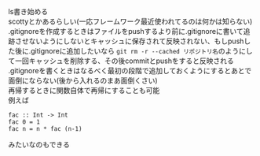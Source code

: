 ls書き始める  
scottyとかあるらしい(一応フレームワーク最近使われてるのは何かは知らない)  
.gitignoreを作成するときはファイルをpushするより前に.gitignoreに書いて追跡させないようにしないとキャッシュに保存されて反映されない、もしpushした後に.gitignoreに追加したいなら `git rm -r --cached リポジトリ名`のようにして一回キャッシュを削除する、その後commitとpushをすると反映される  
.gitignoreを書くときはなるべく最初の段階で追加しておくようにするとあとで面倒にならない(後から入れるのまあ面倒くさい)  
再帰するときに関数自体で再帰にすることも可能  
例えば  
```
fac :: Int -> Int
fac 0 = 1
fac n = n * fac (n-1)
```
みたいなのもできる  
